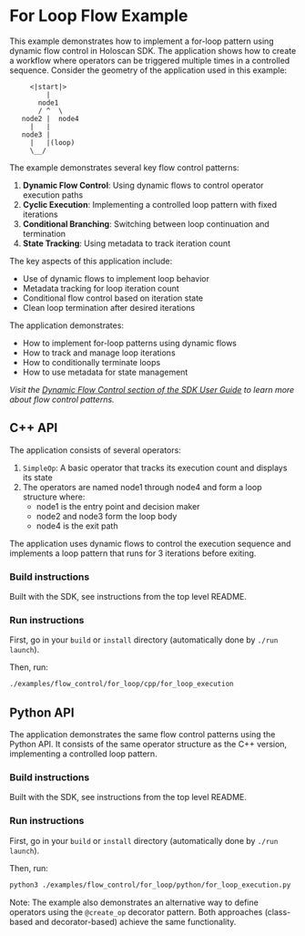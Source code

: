 # For Loop Flow Example

This example demonstrates how to implement a for-loop pattern using dynamic flow control in Holoscan SDK. The application shows how to create a workflow where operators can be triggered multiple times in a controlled sequence. Consider the geometry of the application used in this example:

```
     <|start|>
         |
       node1
       / ^  \
   node2 |  node4
     |   |
   node3 |
     |   |(loop)
     \__/
```

The example demonstrates several key flow control patterns:
1. **Dynamic Flow Control**: Using dynamic flows to control operator execution paths
2. **Cyclic Execution**: Implementing a controlled loop pattern with fixed iterations
3. **Conditional Branching**: Switching between loop continuation and termination
4. **State Tracking**: Using metadata to track iteration count

The key aspects of this application include:
- Use of dynamic flows to implement loop behavior
- Metadata tracking for loop iteration count
- Conditional flow control based on iteration state
- Clean loop termination after desired iterations

The application demonstrates:
- How to implement for-loop patterns using dynamic flows
- How to track and manage loop iterations
- How to conditionally terminate loops
- How to use metadata for state management

*Visit the [Dynamic Flow Control section of the SDK User Guide](https://docs.nvidia.com/holoscan/sdk-user-guide/holoscan_dynamic_flow_control.html) to learn more about flow control patterns.*

## C++ API

The application consists of several operators:
1. `SimpleOp`: A basic operator that tracks its execution count and displays its state
2. The operators are named node1 through node4 and form a loop structure where:
   - node1 is the entry point and decision maker
   - node2 and node3 form the loop body
   - node4 is the exit path

The application uses dynamic flows to control the execution sequence and implements a loop pattern that runs for 3 iterations before exiting.

### Build instructions

Built with the SDK, see instructions from the top level README.

### Run instructions

First, go in your `build` or `install` directory (automatically done by `./run launch`).

Then, run:
```bash
./examples/flow_control/for_loop/cpp/for_loop_execution
```

## Python API

The application demonstrates the same flow control patterns using the Python API. It consists of the same operator structure as the C++ version, implementing a controlled loop pattern.

### Build instructions

Built with the SDK, see instructions from the top level README.

### Run instructions

First, go in your `build` or `install` directory (automatically done by `./run launch`).

Then, run:
```bash
python3 ./examples/flow_control/for_loop/python/for_loop_execution.py
```

Note: The example also demonstrates an alternative way to define operators using the `@create_op` decorator pattern. Both approaches (class-based and decorator-based) achieve the same functionality.
